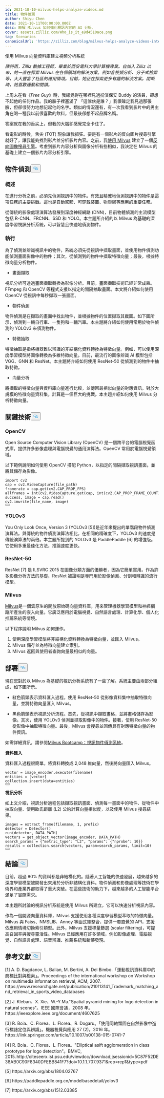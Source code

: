 ```yaml
---
id: 2021-10-10-milvus-helps-analyze-videos.md
title: 物件偵測
author: Shiyu Chen
date: 2021-10-11T00:00:00.000Z
desc: 瞭解 Milvus 如何強化視訊內容的 AI 分析。
cover: assets.zilliz.com/Who_is_it_e9d4510ace.png
tag: Scenarios
canonicalUrl: 'https://zilliz.com/blog/milvus-helps-analyze-videos-intelligently'
---
```

<custom-h1>使用 Milvus 向量資料庫建立視頻分析系統</custom-h1><p><em>陳詩雨，Zilliz 數據工程師，畢業於西安電科大學計算機專業。自加入 Zilliz 以來，她一直在探索 Milvus 在各個領域的解決方案，例如音視頻分析、分子式檢索等，大大豐富了社區的應用情境。目前，她正在探索更多有趣的解決方案。閒暇時，她喜歡運動和閱讀。</em></p>
<p>上周末在看《<em>Free Guy</em>》時，我總覺得在哪裡見過扮演保安 Buddy 的演員，卻想不起他的任何作品。我的腦子裡塞滿了 「這傢伙是誰？」我很確定我見過那張臉，但卻很努力地想記起他的名字。類似的情況還有，有一次我看到影片中的男主角在喝一種我以前很喜歡的飲料，但最後卻想不起品牌名稱。</p>
<p>答案就在我的舌尖上，但我的大腦卻感覺完全卡住了。</p>
<p>看電影的時候，舌尖 (TOT) 現象讓我抓狂。要是有一個影片的反向圖片搜尋引擎就好了，讓我能夠找到影片並分析影片內容。之前，我<a href="https://github.com/milvus-io/bootcamp/tree/master/solutions/reverse_image_search/quick_deploy">使用 Milvus</a> 建立了一個<a href="https://github.com/milvus-io/bootcamp/tree/master/solutions/reverse_image_search/quick_deploy">反向圖像搜尋引擎</a>。考慮到影片內容分析與圖像分析有些相似，我決定在 Milvus 的基礎上建立一個影片內容分析引擎。</p>
<h2 id="Object-detection" class="common-anchor-header">物件偵測<button data-href="#Object-detection" class="anchor-icon" translate="no">
      <svg translate="no"
        aria-hidden="true"
        focusable="false"
        height="20"
        version="1.1"
        viewBox="0 0 16 16"
        width="16"
      >
        <path
          fill="#0092E4"
          fill-rule="evenodd"
          d="M4 9h1v1H4c-1.5 0-3-1.69-3-3.5S2.55 3 4 3h4c1.45 0 3 1.69 3 3.5 0 1.41-.91 2.72-2 3.25V8.59c.58-.45 1-1.27 1-2.09C10 5.22 8.98 4 8 4H4c-.98 0-2 1.22-2 2.5S3 9 4 9zm9-3h-1v1h1c1 0 2 1.22 2 2.5S13.98 12 13 12H9c-.98 0-2-1.22-2-2.5 0-.83.42-1.64 1-2.09V6.25c-1.09.53-2 1.84-2 3.25C6 11.31 7.55 13 9 13h4c1.45 0 3-1.69 3-3.5S14.5 6 13 6z"
        ></path>
      </svg>
    </button></h2><h3 id="Overview" class="common-anchor-header">概述</h3><p>在進行分析之前，必須先偵測視訊中的物件。有效且精確地偵測視訊中的物件是這項任務的主要挑戰。這也是自動駕駛、可穿戴裝置、物聯網等應用的重要任務。</p>
<p>從傳統的影像處理演算法發展到深度神經網路 (DNN)，目前物體偵測的主流模型包括 R-CNN、FRCNN、SSD 和 YOLO。本主題所介紹的以 Milvus 為基礎的深度學習視訊分析系統，可以智慧且快速地偵測物件。</p>
<h3 id="Implementation" class="common-anchor-header">執行</h3><p>為了偵測並辨識視訊中的物件，系統必須先從視訊中擷取畫面，並使用物件偵測功能偵測畫面影像中的物件；其次，從偵測到的物件中擷取特徵向量；最後，根據特徵向量分析物件。</p>
<ul>
<li>畫面擷取</li>
</ul>
<p>視訊分析可透過畫面擷取轉換為影像分析。目前，畫面擷取技術已經非常成熟。FFmpeg 和 OpenCV 等程式支援以指定的間隔抽取畫面。本文將介紹如何使用 OpenCV 從視訊中每秒擷取一張畫面。</p>
<ul>
<li>物件偵測</li>
</ul>
<p>物件偵測是在擷取的畫面中找出物件，並根據物件的位置擷取其截圖。如下圖所示，偵測到一輛自行車、一隻狗和一輛汽車。本主題將介紹如何使用常用於物件偵測的 YOLOv3 來偵測物件。</p>
<ul>
<li>特徵抽取</li>
</ul>
<p>特徵抽取是指將機器難以辨識的非結構化資料轉換為特徵向量。例如，可以使用深度學習模型將圖像轉換為多維特徵向量。目前，最流行的圖像辨識 AI 模型包括 VGG、GNN 和 ResNet。本主題將介紹如何使用 ResNet-50 從偵測到的物件中抽取特徵。</p>
<ul>
<li>向量分析</li>
</ul>
<p>將擷取的特徵向量與資料庫向量進行比較，並傳回最相似向量的對應資訊。對於大規模的特徵向量資料集，計算是一個巨大的挑戰。本主題介紹如何使用 Milvus 分析特徵向量。</p>
<h2 id="Key-technologies" class="common-anchor-header">關鍵技術<button data-href="#Key-technologies" class="anchor-icon" translate="no">
      <svg translate="no"
        aria-hidden="true"
        focusable="false"
        height="20"
        version="1.1"
        viewBox="0 0 16 16"
        width="16"
      >
        <path
          fill="#0092E4"
          fill-rule="evenodd"
          d="M4 9h1v1H4c-1.5 0-3-1.69-3-3.5S2.55 3 4 3h4c1.45 0 3 1.69 3 3.5 0 1.41-.91 2.72-2 3.25V8.59c.58-.45 1-1.27 1-2.09C10 5.22 8.98 4 8 4H4c-.98 0-2 1.22-2 2.5S3 9 4 9zm9-3h-1v1h1c1 0 2 1.22 2 2.5S13.98 12 13 12H9c-.98 0-2-1.22-2-2.5 0-.83.42-1.64 1-2.09V6.25c-1.09.53-2 1.84-2 3.25C6 11.31 7.55 13 9 13h4c1.45 0 3-1.69 3-3.5S14.5 6 13 6z"
        ></path>
      </svg>
    </button></h2><h3 id="OpenCV" class="common-anchor-header">OpenCV</h3><p>Open Source Computer Vision Library (OpenCV) 是一個跨平台的電腦視覺函式庫，提供許多影像處理與電腦視覺的通用演算法。OpenCV 常用於電腦視覺領域。</p>
<p>以下範例說明如何使用 OpenCV 搭配 Python，以指定的間隔擷取視訊畫面，並將其儲存為影像。</p>
<pre><code translate="no" class="language-python"><span class="hljs-keyword">import</span> cv2 
<span class="hljs-built_in">cap</span> = cv2.VideoCapture(file_path)   
framerate = <span class="hljs-built_in">cap</span>.get(cv2.CAP_PROP_FPS)   
allframes = <span class="hljs-type">int</span>(cv2.VideoCapture.get(<span class="hljs-built_in">cap</span>, <span class="hljs-type">int</span>(cv2.CAP_PROP_FRAME_COUNT)))  
success, image = <span class="hljs-built_in">cap</span>.read() 
cv2.imwrite(file_name, image)
<button class="copy-code-btn"></button></code></pre>
<h3 id="YOLOv3" class="common-anchor-header">YOLOv3</h3><p>You Only Look Once, Version 3 (YOLOv3 [5])是近年來提出的單階段物件偵測演算法。與傳統的物件偵測演算法相比，在相同的精確度下，YOLOv3 的速度是傳統演算法的兩倍。本主題所提到的 YOLOv3 是 PaddlePaddle [6] 的增強版。它使用多重最佳化方法，推論速度更快。</p>
<h3 id="ResNet-50" class="common-anchor-header">ResNet-50</h3><p>ResNet [7] 是 ILSVRC 2015 在圖像分類方面的優勝者，因為它簡單實用。作為許多影像分析方法的基礎，ResNet 被證明是專門用於影像偵測、分割和辨識的流行模型。</p>
<h3 id="Milvus" class="common-anchor-header">Milvus</h3><p><a href="https://milvus.io/">Milvus</a>是一個雲原生的開放原始碼向量資料庫，用來管理機器學習模型和神經網路所產生的嵌入向量。它廣泛應用於電腦視覺、自然語言處理、計算化學、個人化推薦系統等情境。</p>
<p>以下程序說明 Milvus 如何運作。</p>
<ol>
<li>使用深度學習模型將非結構化資料轉換為特徵向量，並匯入 Milvus。</li>
<li>Milvus 儲存並為特徵向量建立索引。</li>
<li>Milvus 返回與使用者查詢向量最相似的向量。</li>
</ol>
<h2 id="Deployment" class="common-anchor-header">部署<button data-href="#Deployment" class="anchor-icon" translate="no">
      <svg translate="no"
        aria-hidden="true"
        focusable="false"
        height="20"
        version="1.1"
        viewBox="0 0 16 16"
        width="16"
      >
        <path
          fill="#0092E4"
          fill-rule="evenodd"
          d="M4 9h1v1H4c-1.5 0-3-1.69-3-3.5S2.55 3 4 3h4c1.45 0 3 1.69 3 3.5 0 1.41-.91 2.72-2 3.25V8.59c.58-.45 1-1.27 1-2.09C10 5.22 8.98 4 8 4H4c-.98 0-2 1.22-2 2.5S3 9 4 9zm9-3h-1v1h1c1 0 2 1.22 2 2.5S13.98 12 13 12H9c-.98 0-2-1.22-2-2.5 0-.83.42-1.64 1-2.09V6.25c-1.09.53-2 1.84-2 3.25C6 11.31 7.55 13 9 13h4c1.45 0 3-1.69 3-3.5S14.5 6 13 6z"
        ></path>
      </svg>
    </button></h2><p>現在您對於以 Milvus 為基礎的視訊分析系統有了一些了解。系統主要由兩部分組成，如下圖所示。</p>
<ul>
<li><p>紅色箭頭表示資料匯入過程。使用 ResNet-50 從影像資料集中抽取特徵向量，並將特徵向量匯入 Milvus。</p></li>
<li><p>黑色箭頭表示視訊分析流程。首先，從視訊中擷取畫格，並將畫格儲存為影像。其次，使用 YOLOv3 偵測並擷取影像中的物件。接著，使用 ResNet-50 從影像中抽取特徵向量。最後，Milvus 會搜尋並回傳具有對應特徵向量的物件資訊。</p></li>
</ul>
<p>如需詳細資訊，請參閱<a href="https://github.com/milvus-io/bootcamp/tree/master/solutions/video_similarity_search/object_detection">Milvus Bootcamp：視訊物件偵測系統</a>。</p>
<p><strong>資料匯入</strong></p>
<p>資料匯入過程很簡單。將資料轉換成 2,048 維向量，然後將向量匯入 Milvus。</p>
<pre><code translate="no" class="language-python">vector = image_encoder.execute(filename)
entities = [vector]
collection.insert(data=entities)
<button class="copy-code-btn"></button></code></pre>
<p><strong>視訊分析</strong></p>
<p>如上文介紹，視訊分析過程包括擷取視訊畫面、偵測每一畫面中的物件、從物件中抽取向量、使用歐氏距離 (L2) 公約計算向量相似度，以及使用 Milvus 搜尋結果。</p>
<pre><code translate="no" class="language-python">images = extract_frame(filename, 1, prefix)   
detector = Detector()   
run(detector, DATA_PATH)       
vectors = get_object_vector(image_encoder, DATA_PATH)
search_params = {<span class="hljs-string">&quot;metric_type&quot;</span>: <span class="hljs-string">&quot;L2&quot;</span>, <span class="hljs-string">&quot;params&quot;</span>: {<span class="hljs-string">&quot;nprobe&quot;</span>: 10}}
results = collection.search(vectors, param=search_params, <span class="hljs-built_in">limit</span>=10)
<button class="copy-code-btn"></button></code></pre>
<h2 id="Conclusion" class="common-anchor-header">結論<button data-href="#Conclusion" class="anchor-icon" translate="no">
      <svg translate="no"
        aria-hidden="true"
        focusable="false"
        height="20"
        version="1.1"
        viewBox="0 0 16 16"
        width="16"
      >
        <path
          fill="#0092E4"
          fill-rule="evenodd"
          d="M4 9h1v1H4c-1.5 0-3-1.69-3-3.5S2.55 3 4 3h4c1.45 0 3 1.69 3 3.5 0 1.41-.91 2.72-2 3.25V8.59c.58-.45 1-1.27 1-2.09C10 5.22 8.98 4 8 4H4c-.98 0-2 1.22-2 2.5S3 9 4 9zm9-3h-1v1h1c1 0 2 1.22 2 2.5S13.98 12 13 12H9c-.98 0-2-1.22-2-2.5 0-.83.42-1.64 1-2.09V6.25c-1.09.53-2 1.84-2 3.25C6 11.31 7.55 13 9 13h4c1.45 0 3-1.69 3-3.5S14.5 6 13 6z"
        ></path>
      </svg>
    </button></h2><p>目前，超過 80% 的資料都是非結構化的。隨著人工智能的快速發展，越來越多的深度學習模型被開發出來用於分析非結構化資料。物件偵測和影像處理等技術在學術界和產業界都取得了重大突破。在這些技術的助力下，越來越多的人工智能平台滿足了實際需求。</p>
<p>本主題所討論的視訊分析系統是使用 Milvus 所建立，它可以快速分析視訊內容。</p>
<p>作為一個開源向量資料庫，Milvus 支援使用各種深度學習模型萃取的特徵向量。Milvus 與 Faiss、NMSLIB、Annoy 等函式庫整合，提供一套直覺的 API，支援依應用情境切換索引類型。此外，Milvus 支援標量篩選 (scalar filtering)，可提高召回率與搜尋靈活性。Milvus 已經應用在許多領域，例如影像處理、電腦視覺、自然語言處理、語音辨識、推薦系統和新藥發現。</p>
<h2 id="References" class="common-anchor-header">參考文獻<button data-href="#References" class="anchor-icon" translate="no">
      <svg translate="no"
        aria-hidden="true"
        focusable="false"
        height="20"
        version="1.1"
        viewBox="0 0 16 16"
        width="16"
      >
        <path
          fill="#0092E4"
          fill-rule="evenodd"
          d="M4 9h1v1H4c-1.5 0-3-1.69-3-3.5S2.55 3 4 3h4c1.45 0 3 1.69 3 3.5 0 1.41-.91 2.72-2 3.25V8.59c.58-.45 1-1.27 1-2.09C10 5.22 8.98 4 8 4H4c-.98 0-2 1.22-2 2.5S3 9 4 9zm9-3h-1v1h1c1 0 2 1.22 2 2.5S13.98 12 13 12H9c-.98 0-2-1.22-2-2.5 0-.83.42-1.64 1-2.09V6.25c-1.09.53-2 1.84-2 3.25C6 11.31 7.55 13 9 13h4c1.45 0 3-1.69 3-3.5S14.5 6 13 6z"
        ></path>
      </svg>
    </button></h2><p>[1] A. D. Bagdanov, L. Ballan, M. Bertini, A. Del Bimbo.「運動視訊資料庫中的商標比對與檢索」。Proceedings of the international workshop on Workshop on multimedia information retrieval, ACM, 2007. https://www.researchgate.net/publication/210113141_Trademark_matching_and_retrieval_in_sports_video_databases</p>
<p>[2] J. Kleban、X. Xie、W.-Y.Ma."Spatial pyramid mining for logo detection in natural scenes"。IEEE 國際會議，2008 年。https://ieeexplore.ieee.org/document/4607625</p>
<p>[3] R. Boia、C. Florea、L. Florea、R. Dogaru。「使用同軸類圖在自然影像中進行標誌定位與辨識」。機器視覺與應用 27 (2)，2016 年。https://link.springer.com/article/10.1007/s00138-015-0741-7</p>
<p>[4] R. Boia、C. Florea、L. Florea。"Elliptical asift agglomeration in class prototype for logo detection"。BMVC, 2015. http://citeseerx.ist.psu.edu/viewdoc/download;jsessionid=5C87F52DE38AB0C90F8340DFEBB841F7?doi=10.1.1.707.9371&amp;rep=rep1&amp;type=pdf</p>
<p>[5] https://arxiv.org/abs/1804.02767</p>
<p>[6] https://paddlepaddle.org.cn/modelbasedetail/yolov3</p>
<p>[7] https://arxiv.org/abs/1512.03385</p>
